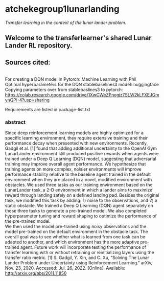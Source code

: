 # atchekegroup1lunarlanding
<i> Transfer learning in the context of the lunar lander problem. </i>

## Welcome to the transferlearner's shared Lunar Lander RL repository.

## Sources cited:
<br> For creating a DQN model in Pytorch: Machine Learning with Phil
<br> Optimal hyperparameters for the DQN stablebaselines3 model: huggingface
<br> Copying parameters over from stablebaslines3 to pytorch: https://colab.research.google.com/drive/1XwCWeZPnogjz7SLW2kLFXEJGmynQPI-4?usp=sharing

Requirements are listed in package-list.txt

### abstract
Since deep reinforcement learning models are highly optimized for a specific learning environment, they require extensive training and their performance decay when presented with new environments. 
Recently, Gadgil et al. [1] found that adding additional uncertainty to the OpenAI Gym LunarLander environment still produced positive rewards when agents were trained under a Deep Q Learning (DQN) model, suggesting that adversarial training may improve overall agent performance. 
We hypothesize that training agents on more complex, noisier environments will improve performance stability relative to the baseline agent trained in the default environment when they are placed in a novel, modified environment with obstacles. We used three tasks as our training environment based on the LunarLander task, a 2-D environment in which a lander aims to maximize reward through landing safely on a defined landing pad. 
Besides the original task, we modified this task by adding: 1) noise to the observations, and 2) a static obstacle. We trained a Deep Q Learning (DQN) agent separately on these three tasks to generate a pre-trained model. 
We also completed hyperparameter tuning and reward shaping to optimize the performance of the pre-trained model. <br> We then used the model pre-trained using noisy observations and the model pre-trained on the default environment in the obstacle task. The overall goal was to see whether what is learned from one task can be adapted to another, and which environment has the more adaptive pre-trained agent. Future work will incorporate testing the performance of transfer learning with or without retraining or reinitializing layers using the transfer ratio metric.
	[1]
S. Gadgil, Y. Xin, and C. Xu, “Solving The Lunar Lander Problem under Uncertainty using Reinforcement Learning.” arXiv, Nov. 23, 2020. Accessed: Jul. 26, 2022. [Online]. Available: http://arxiv.org/abs/2011.11850